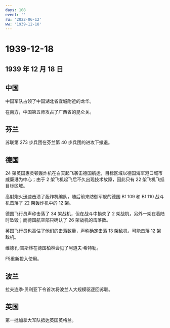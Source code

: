 ```yaml
---
days: 108
event: ''
ru: '2022-06-12'
ww: '1939-12-18'
---
```


# 1939-12-18

## 1939 年 12 月 18 日

## 中国

中国军队占领了中国湖北省宜城附近的龙华。

在南方，中国第五师攻占了广西省的昆仑关。

## 芬兰

苏联第 273 步兵团在芬兰第 40 步兵团的进攻下撤退。

## 德国

24
架英国惠灵顿轰炸机在白天起飞袭击德国航运，目标区域以德国海军港口城市威廉港为中心；由于
2 架飞机起飞后不久出现技术故障，因此只有 22 架飞机飞抵目标区域。

高射炮火迅速击溃了轰炸机编队，随后前来防御军舰的德国 Bf 109 和 Bf 110
战斗机击落了 22 架轰炸机中的 12 架。

德国飞行员声称击落了 34 架战机，但在战斗中损失了 2
架战机，另外一架在着陆时坠毁；而德国航空部只确认了 26 架战机的击落数。

英国飞行员也高估了他们的击落数量，声称确定击落 13 架敌机，可能击落 12
架敌机。

维德孔·吉斯林在德国柏林会见了阿道夫·希特勒。

F5重新投入使用。

## 波兰

拉夫连季·贝利亚下令首次将波兰人大规模驱逐回苏联。

## 英国

第一批加拿大军队抵达英国英格兰。